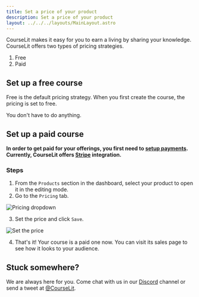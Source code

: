 ```yaml
---
title: Set a price of your product
description: Set a price of your product
layout: ../../../layouts/MainLayout.astro
---
```


CourseLit makes it easy for you to earn a living by sharing your knowledge. CourseLit offers two types of pricing strategies.

1. Free
2. Paid

## Set up a free course

Free is the default pricing strategy. When you first create the course, the pricing is set to free.

You don't have to do anything.

## Set up a paid course

**In order to get paid for your offerings, you first need to [setup payments](). Currently, CourseLit offers [Stripe](https://stripe.com) integration.**

### Steps

1. From the `Products` section in the dashboard, select your product to open it in the editing mode.
2. Go to the `Pricing` tab.

![Pricing dropdown](/assets/courses/paid-dropdown.png)

3. Set the price and click `Save`.

![Set the price](/assets/courses/set-price.png)

4. That's it! Your course is a paid one now. You can visit its sales page to see how it looks to your audience.

## Stuck somewhere?

We are always here for you. Come chat with us in our <a href="https://discord.com/invite/GR4bQsN" target="_blank">Discord</a> channel or send a tweet at <a href="https://twitter.com/courselit" target="_blank">@CourseLit</a>.
